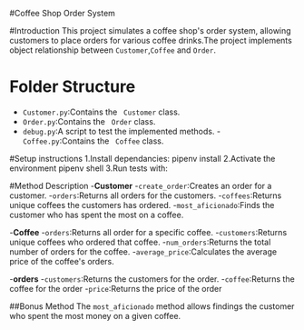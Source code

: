 #Coffee Shop Order System

#Introduction
This project simulates a coffee shop's order system,
allowing customers to place orders for various coffee drinks.The project implements object relationship between `Customer`,`Coffee` and `Order`.

# Folder Structure
- `Customer.py`:Contains the ` Customer` class.
- `Order.py`:Contains the ` Order` class.
- `debug.py`:A script to test the implemented methods.
-` Coffee.py`:Contains the ` Coffee` class.

#Setup instructions
1.Install dependancies:
pipenv install
2.Activate the environment
pipenv shell
3.Run tests with:

#Method Description
-**Customer**
-`create_order`:Creates an order for a customer.
-`orders`:Returns all orders for the customers.
-`coffees`:Returns unique coffees the customers has ordered.
-`most_aficionado`:Finds the customer who has spent the most on a coffee.

-**Coffee**
-`orders`:Returns all order for a specific coffee.
-`customers`:Returns unique coffees who ordered that coffee.
-`num_orders`:Returns the total number of orders for the coffee.
-`average_price`:Calculates the average price of the coffee's orders.

-**orders**
-`customers`:Returns the customers for the order.
-`coffee`:Returns the coffee for the order
-`price`:Returns the price of the order

##Bonus Method
The `most_aficionado` method allows findings the customer who spent the most money on a given coffee.
